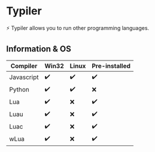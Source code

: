 # Typiler

⚡ Typiler allows you to run other programming languages.

## Information & OS

| Compiler   | Win32 | Linux | Pre-installed |
| ---------- | ----- | ----- | ------------- |
| Javascript | ✔️    | ✔️    | ✔️            |
| Python     | ✔️    | ✔️    | ❌            |
| Lua        | ✔️    | ❌    | ✔️            |
| Luau       | ✔️    | ❌    | ✔️            |
| Luac       | ✔️    | ❌    | ✔️            |
| wLua       | ✔️    | ❌    | ✔️            |

